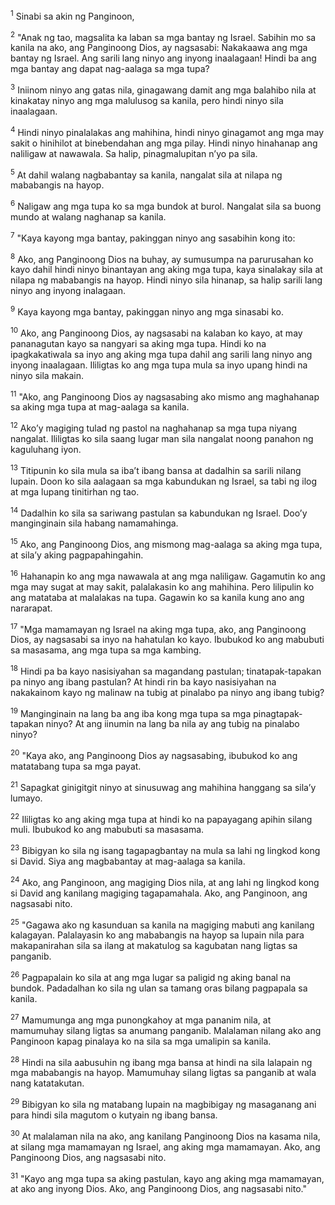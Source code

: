 <sup>1</sup>
Sinabi sa akin ng Panginoon, 

<sup>2</sup>
"Anak ng tao, magsalita ka laban sa mga bantay ng Israel. Sabihin mo sa kanila na ako, ang Panginoong Dios, ay nagsasabi: Nakakaawa ang mga bantay ng Israel. Ang sarili lang ninyo ang inyong inaalagaan! Hindi ba ang mga bantay ang dapat nag-aalaga sa mga tupa? 

<sup>3</sup>
Iniinom ninyo ang gatas nila, ginagawang damit ang mga balahibo nila at kinakatay ninyo ang mga malulusog sa kanila, pero hindi ninyo sila inaalagaan. 

<sup>4</sup>
Hindi ninyo pinalalakas ang mahihina, hindi ninyo ginagamot ang mga may sakit o hinihilot at binebendahan ang mga pilay. Hindi ninyo hinahanap ang naliligaw at nawawala. Sa halip, pinagmalupitan nʼyo pa sila. 

<sup>5</sup>
At dahil walang nagbabantay sa kanila, nangalat sila at nilapa ng mababangis na hayop. 

<sup>6</sup>
Naligaw ang mga tupa ko sa mga bundok at burol. Nangalat sila sa buong mundo at walang naghanap sa kanila. 

<sup>7</sup>
"Kaya kayong mga bantay, pakinggan ninyo ang sasabihin kong ito: 

<sup>8</sup>
Ako, ang Panginoong Dios na buhay, ay sumusumpa na parurusahan ko kayo dahil hindi ninyo binantayan ang aking mga tupa, kaya sinalakay sila at nilapa ng mababangis na hayop. Hindi ninyo sila hinanap, sa halip sarili lang ninyo ang inyong inalagaan. 

<sup>9</sup>
Kaya kayong mga bantay, pakinggan ninyo ang mga sinasabi ko. 

<sup>10</sup>
Ako, ang Panginoong Dios, ay nagsasabi na kalaban ko kayo, at may pananagutan kayo sa nangyari sa aking mga tupa. Hindi ko na ipagkakatiwala sa inyo ang aking mga tupa dahil ang sarili lang ninyo ang inyong inaalagaan. Ililigtas ko ang mga tupa mula sa inyo upang hindi na ninyo sila makain. 

<sup>11</sup>
"Ako, ang Panginoong Dios ay nagsasabing ako mismo ang maghahanap sa aking mga tupa at mag-aalaga sa kanila. 

<sup>12</sup>
Akoʼy magiging tulad ng pastol na naghahanap sa mga tupa niyang nangalat. Ililigtas ko sila saang lugar man sila nangalat noong panahon ng kaguluhang iyon. 

<sup>13</sup>
Titipunin ko sila mula sa ibaʼt ibang bansa at dadalhin sa sarili nilang lupain. Doon ko sila aalagaan sa mga kabundukan ng Israel, sa tabi ng ilog at mga lupang tinitirhan ng tao. 

<sup>14</sup>
Dadalhin ko sila sa sariwang pastulan sa kabundukan ng Israel. Dooʼy manginginain sila habang namamahinga. 

<sup>15</sup>
Ako, ang Panginoong Dios, ang mismong mag-aalaga sa aking mga tupa, at silaʼy aking pagpapahingahin. 

<sup>16</sup>
Hahanapin ko ang mga nawawala at ang mga naliligaw. Gagamutin ko ang mga may sugat at may sakit, palalakasin ko ang mahihina. Pero lilipulin ko ang matataba at malalakas na tupa. Gagawin ko sa kanila kung ano ang nararapat. 

<sup>17</sup>
"Mga mamamayan ng Israel na aking mga tupa, ako, ang Panginoong Dios, ay nagsasabi sa inyo na hahatulan ko kayo. Ibubukod ko ang mabubuti sa masasama, ang mga tupa sa mga kambing. 

<sup>18</sup>
Hindi pa ba kayo nasisiyahan sa magandang pastulan; tinatapak-tapakan pa ninyo ang ibang pastulan? At hindi rin ba kayo nasisiyahan na nakakainom kayo ng malinaw na tubig at pinalabo pa ninyo ang ibang tubig? 

<sup>19</sup>
Manginginain na lang ba ang iba kong mga tupa sa mga pinagtapak-tapakan ninyo? At ang iinumin na lang ba nila ay ang tubig na pinalabo ninyo? 

<sup>20</sup>
"Kaya ako, ang Panginoong Dios ay nagsasabing, ibubukod ko ang matatabang tupa sa mga payat. 

<sup>21</sup>
Sapagkat ginigitgit ninyo at sinusuwag ang mahihina hanggang sa silaʼy lumayo. 

<sup>22</sup>
Ililigtas ko ang aking mga tupa at hindi ko na papayagang apihin silang muli. Ibubukod ko ang mabubuti sa masasama. 

<sup>23</sup>
Bibigyan ko sila ng isang tagapagbantay na mula sa lahi ng lingkod kong si David. Siya ang magbabantay at mag-aalaga sa kanila. 

<sup>24</sup>
Ako, ang Panginoon, ang magiging Dios nila, at ang lahi ng lingkod kong si David ang kanilang magiging tagapamahala. Ako, ang Panginoon, ang nagsasabi nito. 

<sup>25</sup>
"Gagawa ako ng kasunduan sa kanila na magiging mabuti ang kanilang kalagayan. Palalayasin ko ang mababangis na hayop sa lupain nila para makapanirahan sila sa ilang at makatulog sa kagubatan nang ligtas sa panganib. 

<sup>26</sup>
Pagpapalain ko sila at ang mga lugar sa paligid ng aking banal na bundok. Padadalhan ko sila ng ulan sa tamang oras bilang pagpapala sa kanila. 

<sup>27</sup>
Mamumunga ang mga punongkahoy at mga pananim nila, at mamumuhay silang ligtas sa anumang panganib. Malalaman nilang ako ang Panginoon kapag pinalaya ko na sila sa mga umalipin sa kanila. 

<sup>28</sup>
Hindi na sila aabusuhin ng ibang mga bansa at hindi na sila lalapain ng mga mababangis na hayop. Mamumuhay silang ligtas sa panganib at wala nang katatakutan. 

<sup>29</sup>
Bibigyan ko sila ng matabang lupain na magbibigay ng masaganang ani para hindi sila magutom o kutyain ng ibang bansa. 

<sup>30</sup>
At malalaman nila na ako, ang kanilang Panginoong Dios na kasama nila, at silang mga mamamayan ng Israel, ang aking mga mamamayan. Ako, ang Panginoong Dios, ang nagsasabi nito. 

<sup>31</sup>
"Kayo ang mga tupa sa aking pastulan, kayo ang aking mga mamamayan, at ako ang inyong Dios. Ako, ang Panginoong Dios, ang nagsasabi nito."